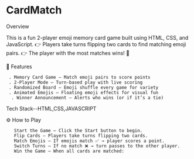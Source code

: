 # CardMatch
Overview

This is a fun 2-player emoji memory card game built using HTML, CSS, and JavaScript.
👉 Players take turns flipping two cards to find matching emoji pairs.
👉 The player with the most matches wins! 🎉


🚀 Features

     . Memory Card Game – Match emoji pairs to score points
     . 2-Player Mode – Turn-based play with live scoring
     . Randomized Board – Emoji shuffle every game for variety
     . Animated Emojis – Floating emoji effects for visual fun
      . Winner Announcement – Alerts who wins (or if it’s a tie)

Tech Stack--HTML,CSS,JAVASCRIPT

⚙️ How to Play

       Start the Game – Click the Start button to begin.
       Flip Cards – Players take turns flipping two cards.
       Match Emojis – If emojis match ✅ → player scores a point.
       Switch Turns – If no match ❌ → turn passes to the other player.
       Win the Game – When all cards are matched:

  
